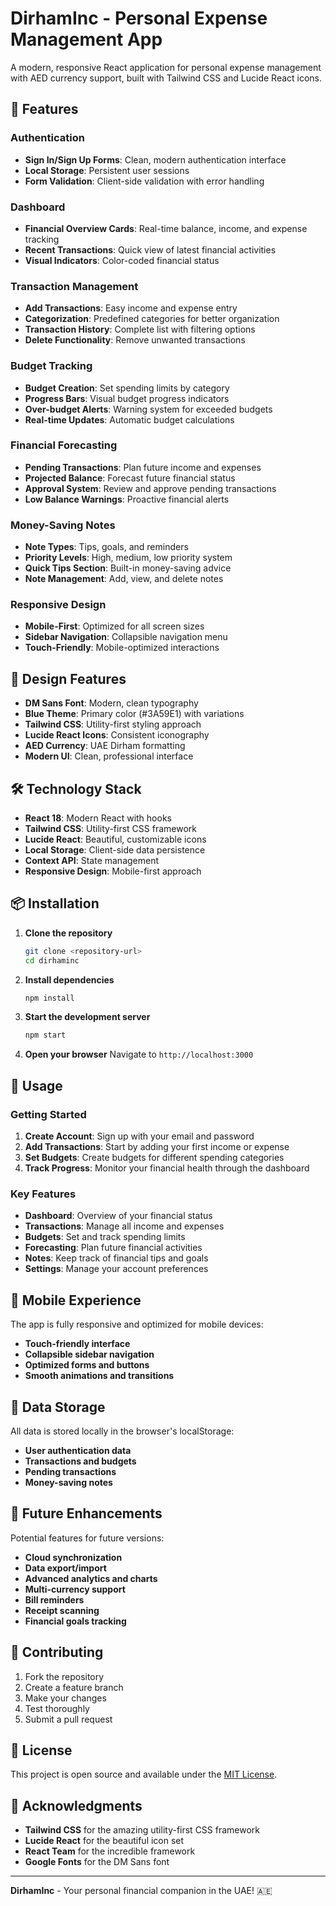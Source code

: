 # DirhamInc - Personal Expense Management App

A modern, responsive React application for personal expense management with AED currency support, built with Tailwind CSS and Lucide React icons.

## 🚀 Features

### Authentication
- **Sign In/Sign Up Forms**: Clean, modern authentication interface
- **Local Storage**: Persistent user sessions
- **Form Validation**: Client-side validation with error handling

### Dashboard
- **Financial Overview Cards**: Real-time balance, income, and expense tracking
- **Recent Transactions**: Quick view of latest financial activities
- **Visual Indicators**: Color-coded financial status

### Transaction Management
- **Add Transactions**: Easy income and expense entry
- **Categorization**: Predefined categories for better organization
- **Transaction History**: Complete list with filtering options
- **Delete Functionality**: Remove unwanted transactions

### Budget Tracking
- **Budget Creation**: Set spending limits by category
- **Progress Bars**: Visual budget progress indicators
- **Over-budget Alerts**: Warning system for exceeded budgets
- **Real-time Updates**: Automatic budget calculations

### Financial Forecasting
- **Pending Transactions**: Plan future income and expenses
- **Projected Balance**: Forecast future financial status
- **Approval System**: Review and approve pending transactions
- **Low Balance Warnings**: Proactive financial alerts

### Money-Saving Notes
- **Note Types**: Tips, goals, and reminders
- **Priority Levels**: High, medium, low priority system
- **Quick Tips Section**: Built-in money-saving advice
- **Note Management**: Add, view, and delete notes

### Responsive Design
- **Mobile-First**: Optimized for all screen sizes
- **Sidebar Navigation**: Collapsible navigation menu
- **Touch-Friendly**: Mobile-optimized interactions

## 🎨 Design Features

- **DM Sans Font**: Modern, clean typography
- **Blue Theme**: Primary color (#3A59E1) with variations
- **Tailwind CSS**: Utility-first styling approach
- **Lucide React Icons**: Consistent iconography
- **AED Currency**: UAE Dirham formatting
- **Modern UI**: Clean, professional interface

## 🛠️ Technology Stack

- **React 18**: Modern React with hooks
- **Tailwind CSS**: Utility-first CSS framework
- **Lucide React**: Beautiful, customizable icons
- **Local Storage**: Client-side data persistence
- **Context API**: State management
- **Responsive Design**: Mobile-first approach

## 📦 Installation

1. **Clone the repository**
   ```bash
   git clone <repository-url>
   cd dirhaminc
   ```

2. **Install dependencies**
   ```bash
   npm install
   ```

3. **Start the development server**
   ```bash
   npm start
   ```

4. **Open your browser**
   Navigate to `http://localhost:3000`

## 🚀 Usage

### Getting Started
1. **Create Account**: Sign up with your email and password
2. **Add Transactions**: Start by adding your first income or expense
3. **Set Budgets**: Create budgets for different spending categories
4. **Track Progress**: Monitor your financial health through the dashboard

### Key Features
- **Dashboard**: Overview of your financial status
- **Transactions**: Manage all income and expenses
- **Budgets**: Set and track spending limits
- **Forecasting**: Plan future financial activities
- **Notes**: Keep track of financial tips and goals
- **Settings**: Manage your account preferences

## 📱 Mobile Experience

The app is fully responsive and optimized for mobile devices:
- **Touch-friendly interface**
- **Collapsible sidebar navigation**
- **Optimized forms and buttons**
- **Smooth animations and transitions**

## 💾 Data Storage

All data is stored locally in the browser's localStorage:
- **User authentication data**
- **Transactions and budgets**
- **Pending transactions**
- **Money-saving notes**

## 🎯 Future Enhancements

Potential features for future versions:
- **Cloud synchronization**
- **Data export/import**
- **Advanced analytics and charts**
- **Multi-currency support**
- **Bill reminders**
- **Receipt scanning**
- **Financial goals tracking**

## 🤝 Contributing

1. Fork the repository
2. Create a feature branch
3. Make your changes
4. Test thoroughly
5. Submit a pull request

## 📄 License

This project is open source and available under the [MIT License](LICENSE).

## 🙏 Acknowledgments

- **Tailwind CSS** for the amazing utility-first CSS framework
- **Lucide React** for the beautiful icon set
- **React Team** for the incredible framework
- **Google Fonts** for the DM Sans font

---

**DirhamInc** - Your personal financial companion in the UAE! 🇦🇪 